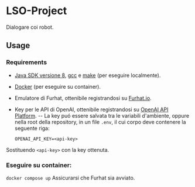 # LSO-Project
Dialogare coi robot.

## Usage
  ### Requirements
  - [Java SDK versione 8](https://adoptium.net/temurin/releases/?package=jdk&version=8), [gcc](https://gcc.gnu.org/) e [make](https://www.gnu.org/software/make/) (per eseguire localmente).
  - [Docker](https://www.docker.com/) (per eseguire su container).
  - Emulatore di Furhat, ottenibile registrandosi su [Furhat.io](https://furhat.io/).
  - Key per le API di OpenAI, ottenibile registrandosi su [OpenAI API Platform](https://openai.com/api/). 
  -- La key puó essere salvata tra le variabili d'ambiente, oppure nella root della repository, in un file `.env`, il cui corpo deve contenere la seguente riga:
  
    `OPENAI_API_KEY=<api-key>`
    
  Sostituendo `<api-key>` con la key ottenuta.


  ### Eseguire su container:
  `docker compose up`
  Assicurarsi che Furhat sia avviato.
